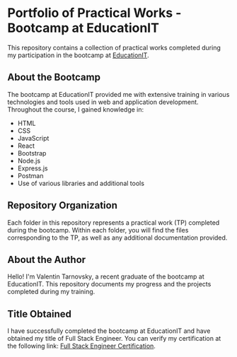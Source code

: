 # Portfolio of Practical Works - Bootcamp at EducationIT

This repository contains a collection of practical works completed during my participation in the bootcamp at [EducationIT](https://www.educationit.com/).

## About the Bootcamp

The bootcamp at EducationIT provided me with extensive training in various technologies and tools used in web and application development. Throughout the course, I gained knowledge in:

- HTML
- CSS
- JavaScript
- React
- Bootstrap
- Node.js
- Express.js
- Postman
- Use of various libraries and additional tools

## Repository Organization

Each folder in this repository represents a practical work (TP) completed during the bootcamp. Within each folder, you will find the files corresponding to the TP, as well as any additional documentation provided.

## About the Author

Hello! I'm Valentin Tarnovsky, a recent graduate of the bootcamp at EducationIT. This repository documents my progress and the projects completed during my training.

## Title Obtained

I have successfully completed the bootcamp at EducationIT and have obtained my title of Full Stack Engineer. You can verify my certification at the following link: [Full Stack Engineer Certification]([URL_of_Certification](https://drive.google.com/file/d/1We4GpI89L2ZohArCnggVrG-T7JaChFXG/view)).
